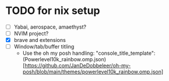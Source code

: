 # TODO for nix setup

- [ ] Yabai, aerospace, amaethyst?
- [ ] NVIM project?
- [x] brave and extensions
- [ ] Window/tab/buffer titling
  - Use the oh my posh handling: "console_title_template":
    (Powerlevel10k_rainbow.omp.json)[https://github.com/JanDeDobbeleer/oh-my-posh/blob/main/themes/powerlevel10k_rainbow.omp.json]
